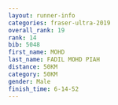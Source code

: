 ```yaml
---
layout: runner-info 
categories: fraser-ultra-2019 
overall_rank: 19
rank: 14
bib: 5048
first_name: MOHD
last_name: FADIL MOHD PIAH
distance: 50KM
category: 50KM
gender: Male
finish_time: 6-14-52
---
```

